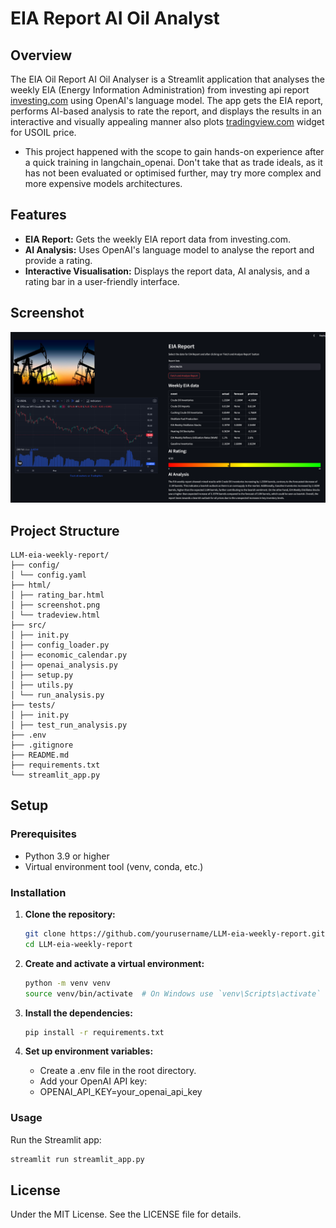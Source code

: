 # EIA Report AI Oil Analyst

## Overview
The EIA Oil Report AI Oil Analyser is a Streamlit application that analyses 
the weekly EIA (Energy Information Administration) from investing api report 
[investing.com](https://www.investing.com/earnings-calendar/) 
using OpenAI's language model. 
The app gets the EIA report, performs AI-based analysis to rate the report, 
and displays the results in an interactive and visually appealing manner 
also plots [tradingview.com](https://www.tradingview.com/) widget for USOIL price. 

- This project happened with the scope to gain hands-on experience after a quick training in langchain_openai.
Don't take that as trade ideals, as it has not been evaluated or optimised further, may try more complex and more expensive models architectures.

## Features
- **EIA Report:** Gets the weekly EIA report data from investing.com.
- **AI Analysis:** Uses OpenAI's language model to analyse the report and provide a rating.
- **Interactive Visualisation:** Displays the report data, AI analysis, and a rating bar in a user-friendly interface.


## Screenshot
![EIA Report AI Analyzer](./html/Screenshot.PNG)

## Project Structure
    
    LLM-eia-weekly-report/
    ├── config/
    │ └── config.yaml
    ├── html/
    │ ├── rating_bar.html
    │ ├── screenshot.png
    │ └── tradeview.html
    ├── src/
    │ ├── init.py
    │ ├── config_loader.py
    │ ├── economic_calendar.py
    │ ├── openai_analysis.py
    │ ├── setup.py
    │ ├── utils.py
    │ └── run_analysis.py
    ├── tests/
    │ ├── init.py
    │ ├── test_run_analysis.py
    ├── .env
    ├── .gitignore
    ├── README.md
    ├── requirements.txt
    └── streamlit_app.py

## Setup

### Prerequisites
- Python 3.9 or higher
- Virtual environment tool (venv, conda, etc.)

### Installation

1. **Clone the repository:**
   ```bash
   git clone https://github.com/yourusername/LLM-eia-weekly-report.git
   cd LLM-eia-weekly-report
   ```
2. **Create and activate a virtual environment:**
   ```bash
   python -m venv venv
   source venv/bin/activate  # On Windows use `venv\Scripts\activate`
   ```
3. **Install the dependencies:**
    ```bash
    pip install -r requirements.txt
   ```
4. **Set up environment variables:**
    
    - Create a .env file in the root directory.
    - Add your OpenAI API key:
    - OPENAI_API_KEY=your_openai_api_key

### Usage
Run the Streamlit app:
   ```bash
  streamlit run streamlit_app.py
   ```

## License
Under the MIT License. See the LICENSE file for details.
